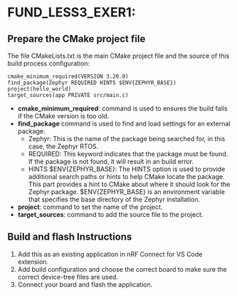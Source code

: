 # FUND_LESS3_EXER1: 

## Prepare the CMake project file
The file CMakeLists.txt is the main CMake project file and the source of this build process configuration:

    cmake_minimum_required(VERSION 3.20.0)
    find_package(Zephyr REQUIRED HINTS $ENV{ZEPHYR_BASE})
    project(hello_world)
    target_sources(app PRIVATE src/main.c)

- **cmake_minimum_required**: command is used to ensures the build fails if the CMake version is too old.
-  **find_package** command is used to find and load settings for an external package.
    - Zephyr: This is the name of the package being searched for, in this case, the Zephyr RTOS.
    - REQUIRED: This keyword indicates that the package must be found. If the package is not found, it will result in an build error.
    - HINTS $ENV{ZEPHYR_BASE}: The HINTS option is used to provide additional search paths or hints to help CMake locate the package. This part provides a hint to CMake about where it should look for the Zephyr package. $ENV{ZEPHYR_BASE} is an environment variable that specifies the base directory of the Zephyr installation. 
- **project**: command to set the name of the project.
- **target_sources**: command to add the source file to the project.


## Build and flash Instructions
1. Add this as an existing application in nRF Connect for VS Code extension.
2. Add build configuration and choose the correct board to make sure the correct device-tree files are used.
3. Connect your board and flash the application.
 
